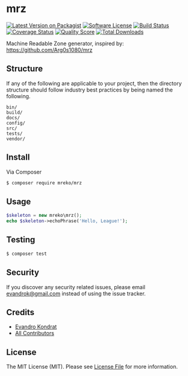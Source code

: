 # mrz

[![Latest Version on Packagist][ico-version]][link-packagist]
[![Software License][ico-license]](LICENSE.md)
[![Build Status][ico-travis]][link-travis]
[![Coverage Status][ico-scrutinizer]][link-scrutinizer]
[![Quality Score][ico-code-quality]][link-code-quality]
[![Total Downloads][ico-downloads]][link-downloads]


Machine Readable Zone generator, inspired by: https://github.com/Arg0s1080/mrz


## Structure

If any of the following are applicable to your project, then the directory structure should follow industry best practices by being named the following.

```
bin/        
build/
docs/
config/
src/
tests/
vendor/
```


## Install

Via Composer

``` bash
$ composer require mreko/mrz
```

## Usage

``` php
$skeleton = new mreko\mrz();
echo $skeleton->echoPhrase('Hello, League!');
```

## Testing

``` bash
$ composer test
```

## Security

If you discover any security related issues, please email evandrok@gmail.com instead of using the issue tracker.

## Credits

- [Evandro Kondrat][link-author]
- [All Contributors][link-contributors]

## License

The MIT License (MIT). Please see [License File](LICENSE.md) for more information.

[ico-version]: https://img.shields.io/packagist/v/mreko/mrz.svg?style=flat-square
[ico-license]: https://img.shields.io/badge/license-MIT-brightgreen.svg?style=flat-square
[ico-travis]: https://img.shields.io/travis/mreko/mrz/master.svg?style=flat-square
[ico-scrutinizer]: https://img.shields.io/scrutinizer/coverage/g/mreko/mrz.svg?style=flat-square
[ico-code-quality]: https://img.shields.io/scrutinizer/g/mreko/mrz.svg?style=flat-square
[ico-downloads]: https://img.shields.io/packagist/dt/mreko/mrz.svg?style=flat-square

[link-packagist]: https://packagist.org/packages/mreko/mrz
[link-travis]: https://travis-ci.org/mreko/mrz
[link-scrutinizer]: https://scrutinizer-ci.com/g/mreko/mrz/code-structure
[link-code-quality]: https://scrutinizer-ci.com/g/mreko/mrz
[link-downloads]: https://packagist.org/packages/mreko/mrz
[link-author]: https://github.com/mreko
[link-contributors]: ../../contributors
